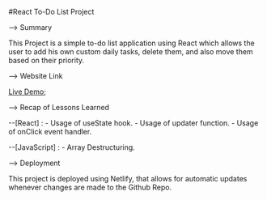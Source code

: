 #React To-Do List Project



--> Summary 
 
 This Project is a simple to-do list application using React which allows the user to add his own custom daily tasks, delete them, and also move them based on their priority.



--> Website Link

[Live Demo](https://to-do-listprojj.netlify.app/);



--> Recap of Lessons Learned

 --[React] : - Usage of useState hook.
             - Usage of updater function.
             - Usage of onClick event handler.

--[JavaScript] : - Array Destructuring.



--> Deployment

 This project is deployed using Netlify, that allows for automatic updates whenever changes are made to the Github Repo.

